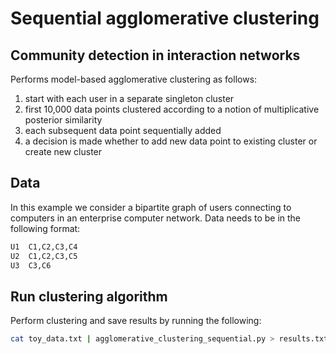 # Sequential agglomerative clustering
## Community detection in interaction networks

Performs model-based agglomerative clustering as follows:

1. start with each user in a separate singleton cluster<br /> 
2. first 10,000 data points clustered according to a notion of multiplicative posterior similarity<br /> 
3. each subsequent data point sequentially added<br /> 
4. a decision is made whether to add new data point to existing cluster or create new cluster

## Data

In this example we consider a bipartite graph of users connecting to computers in an enterprise computer network.
Data needs to be in the following format:

```bash
U1	C1,C2,C3,C4
U2	C1,C2,C3,C5
U3	C3,C6
```
## Run clustering algorithm 

Perform clustering and save results by running the following:

```bash
cat toy_data.txt | agglomerative_clustering_sequential.py > results.txt
```
